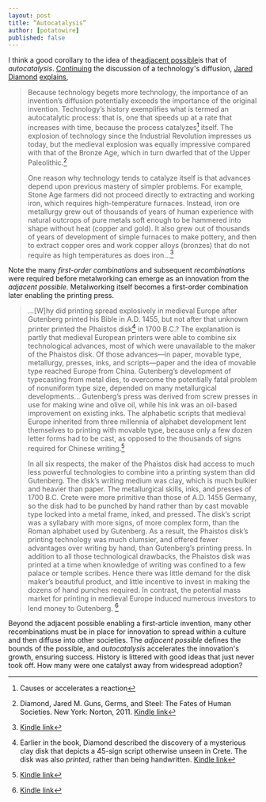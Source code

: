 ```yaml
---
layout: post
title: “Autocatalysis”
author: [potatowire]
published: false
---
```


I think a good corollary to the idea of the[adjacent possible][1]is that of *autocatalysis*. [Continuing][2] the discussion of a technology's diffusion, [Jared Diamond][3] [explains][4],
> Because technology begets more technology, the importance of an invention’s diffusion potentially exceeds the importance of the original invention. Technology’s history exemplifies what is termed an autocatalytic process: that is, one that speeds up at a rate that increases with time, because the process catalyzes[^1] itself. The explosion of technology since the Industrial Revolution impresses us today, but the medieval explosion was equally impressive compared with that of the Bronze Age, which in turn dwarfed that of the Upper Paleolithic.[^2]
> 
> One reason why technology tends to catalyze itself is that advances depend upon previous mastery of simpler problems. For example, Stone Age farmers did not proceed directly to extracting and working iron, which requires high-temperature furnaces. Instead, iron ore metallurgy grew out of thousands of years of human experience with natural outcrops of pure metals soft enough to be hammered into shape without heat (copper and gold). It also grew out of thousands of years of development of simple furnaces to make pottery, and then to extract copper ores and work copper alloys (bronzes) that do not require as high temperatures as does iron...[^3]

Note the many *first-order combinations* and subsequent *recombinations* were required before metalworking can emerge as an innovation from the *adjacent possible*. Metalworking itself becomes a first-order combination later enabling the printing press.

> ...[W]hy did printing spread explosively in medieval Europe after Gutenberg printed his Bible in A.D. 1455, but not after that unknown printer printed the Phaistos disk[^4] in 1700 B.C.? The explanation is partly that medieval European printers were able to combine six technological advances, most of which were unavailable to the maker of the Phaistos disk. Of those advances—in paper, movable type, metallurgy, presses, inks, and scripts—paper and the idea of movable type reached Europe from China. Gutenberg’s development of typecasting from metal dies, to overcome the potentially fatal problem of nonuniform type size, depended on many metallurgical developments... Gutenberg’s press was derived from screw presses in use for making wine and olive oil, while his ink was an oil-based improvement on existing inks. The alphabetic scripts that medieval Europe inherited from three millennia of alphabet development lent themselves to printing with movable type, because only a few dozen letter forms had to be cast, as opposed to the thousands of signs required for Chinese writing.[^5]
> 
> In all six respects, the maker of the Phaistos disk had access to much less powerful technologies to combine into a printing system than did Gutenberg. The disk’s writing medium was clay, which is much bulkier and heavier than paper. The metallurgical skills, inks, and presses of 1700 B.C. Crete were more primitive than those of A.D. 1455 Germany, so the disk had to be punched by hand rather than by cast movable type locked into a metal frame, inked, and pressed. The disk’s script was a syllabary with more signs, of more complex form, than the Roman alphabet used by Gutenberg. As a result, the Phaistos disk’s printing technology was much clumsier, and offered fewer advantages over writing by hand, than Gutenberg’s printing press. In addition to all those technological drawbacks, the Phaistos disk was printed at a time when knowledge of writing was confined to a few palace or temple scribes. Hence there was little demand for the disk maker’s beautiful product, and little incentive to invest in making the dozens of hand punches required. In contrast, the potential mass market for printing in medieval Europe induced numerous investors to lend money to Gutenberg. [^6]

Beyond the adjacent possible enabling a first-article invention, many other recombinations must be in place for  innovation to spread within a culture and then diffuse into other societies. The *adjacent possible* defines the bounds of the possible, and *autocatalysis* accelerates the innovation's growth, ensuring success. History is littered with good ideas that just never took off. How many were one catalyst away from widespread adoption?

[^1]:	Causes or accelerates a reaction

[^2]:	Diamond, Jared M. Guns, Germs, and Steel: The Fates of Human Societies. New York: Norton, 2011. [Kindle link][5]

[^3]:	[Kindle link][6]

[^4]:	Earlier in the book, Diamond described the discovery of a mysterious clay disk that depicts a 45-sign script otherwise unseen in Crete. The disk was also *printed*, rather than being handwritten. [Kindle link][7]

[^5]:	[Kindle link][8]

[^6]:	[Kindle link][9]

[1]:	https://with.thegra.in/adjacent-possible
[2]:	https://with.thegra.in/idea-diffusion
[3]:	https://en.wikipedia.org/wiki/Jared_Diamond
[4]:	https://www.amazon.com/dp/B000VDUWMC/?tag=potatowire-20
[5]:	http://a.co/gcD9RH8
[6]:	http://a.co/ayOM0AU
[7]:	http://a.co/bYW1cDw
[8]:	http://a.co/dVIQeRD
[9]:	http://a.co/fYQ2PDjk